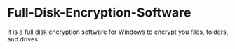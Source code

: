 # Full-Disk-Encryption-Software
It is a full disk encryption software for Windows to encrypt you files, folders, and drives.
